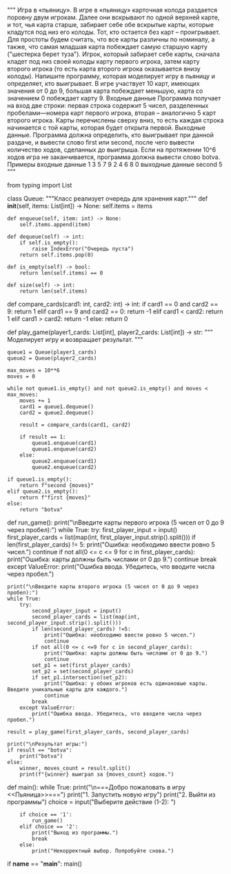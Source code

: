 """
Игра в «пьяницу». В игре в «пьяницу» карточная колода раздается поровну
двум игрокам. Далее они вскрывают по одной верхней карте, и тот, чья карта
старше, забирает себе обе вскрытые карты, которые кладутся под низ его
колоды. Тот, кто остается без карт – проигрывает. Для простоты будем
считать, что все карты различны по номиналу, а также, что самая младшая
карта побеждает самую старшую карту ("шестерка берет туза"). Игрок,
который забирает себе карты, сначала кладет под низ своей колоды карту
первого игрока, затем карту второго игрока (то есть карта второго игрока
оказывается внизу колоды). Напишите программу, которая моделирует игру в
пьяницу и определяет, кто выигрывает.
В игре участвует 10 карт, имеющих значения от 0 до 9, большая карта
побеждает меньшую, карта со значением 0 побеждает карту 9.
Входные данные Программа получает на вход две строки: первая строка
содержит 5 чисел, разделенных пробелами—номера карт первого игрока,
вторая – аналогично 5 карт второго игрока. Карты перечислены сверху вниз,
то есть каждая строка начинается с той карты, которая будет открыта первой.
Выходные данные. Программа должна определить, кто выигрывает при
данной раздаче, и вывести слово first или second, после чего вывести
количество ходов, сделанных до выигрыша. Если на протяжении 10^6 ходов
игра не заканчивается, программа должна вывести слово botva.
Примеры входные данные 1 3 5 7 9 2 4 6 8 0 выходные данные second 5
"""

from typing import List

class Queue:
    """Класс реализует очередь для хранения карт."""
    def __init__(self, items: List[int]) -> None:
        self.items = items

    def enqueue(self, item: int) -> None:
        self.items.append(item)

    def dequeue(self) -> int:
        if self.is_empty():
            raise IndexError("Очередь пуста")
        return self.items.pop(0)

    def is_empty(self) -> bool:
        return len(self.items) == 0

    def size(self) -> int:
        return len(self.items)

def compare_cards(card1: int, card2: int) -> int:
    if card1 == 0 and card2 == 9:
        return 1
    elif card1 == 9 and card2 == 0:
        return -1
    elif card1 < card2:
        return 1
    elif card1 > card2:
        return -1
    else:
        return 0

def play_game(player1_cards: List[int], player2_cards: List[int]) -> str:
    """
    Моделирует игру и возвращает результат.
    """
    
    queue1 = Queue(player1_cards)
    queue2 = Queue(player2_cards)
    
    max_moves = 10**6
    moves = 0
    
    while not queue1.is_empty() and not queue2.is_empty() and moves < max_moves:
        moves += 1
        card1 = queue1.dequeue()
        card2 = queue2.dequeue()
        
        result = compare_cards(card1, card2)
        
        if result == 1:
            queue1.enqueue(card1)
            queue1.enqueue(card2)
        else:
            queue2.enqueue(card1)
            queue2.enqueue(card2)
    
    if queue1.is_empty():
        return f"second {moves}"
    elif queue2.is_empty():
        return f"first {moves}"
    else:
        return "botva"

def run_game():
    print("\nВведите карты первого игрока (5 чисел от 0 до 9 через пробел):")
    while True:
        try:
            first_player_input = input()
            first_player_cards = list(map(int, first_player_input.strip().split()))
            if len(first_player_cards) != 5:
                print("Ошибка: необходимо ввести ровно 5 чисел.")
                continue
            if not all(0 <= c <= 9 for c in first_player_cards):
                print("Ошибка: карты должны быть числами от 0 до 9.")
                continue
            break
        except ValueError:
            print("Ошибка ввода. Убедитесь, что вводите числа через пробел.")

    print("\nВведите карты второго игрока (5 чисел от 0 до 9 через пробел):")
    while True:
        try:
            second_player_input = input()
            second_player_cards = list(map(int, second_player_input.strip().split()))
            if len(second_player_cards) !=5:
                print("Ошибка: необходимо ввести ровно 5 чисел.")
                continue
            if not all(0 <= c <=9 for c in second_player_cards):
                print("Ошибка: карты должны быть числами от 0 до 9.")
                continue
            set_p1 = set(first_player_cards)
            set_p2 = set(second_player_cards)
            if set_p1.intersection(set_p2):
                print("Ошибка: у обоих игроков есть одинаковые карты. Введите уникальные карты для каждого.")
                continue
            break
        except ValueError:
            print("Ошибка ввода. Убедитесь, что вводите числа через пробел.")

    result = play_game(first_player_cards, second_player_cards)

    print("\nРезультат игры:")
    if result == "botva":
        print("botva")
    else:
        winner, moves_count = result.split()
        print(f"{winner} выиграл за {moves_count} ходов.")

def main():
    while True:
        print("\n===Добро пожаловать в игру <<Пьяница>>===")
        print("1. Запустить новую игру")
        print("2. Выйти из программы")
        choice = input("Выберите действие (1-2): ")

        if choice == '1':
            run_game()
        elif choice == '2':
            print("Выход из программы.")
            break
        else:
            print("Некорректный выбор. Попробуйте снова.")

if __name__ == "__main__":
    main()



